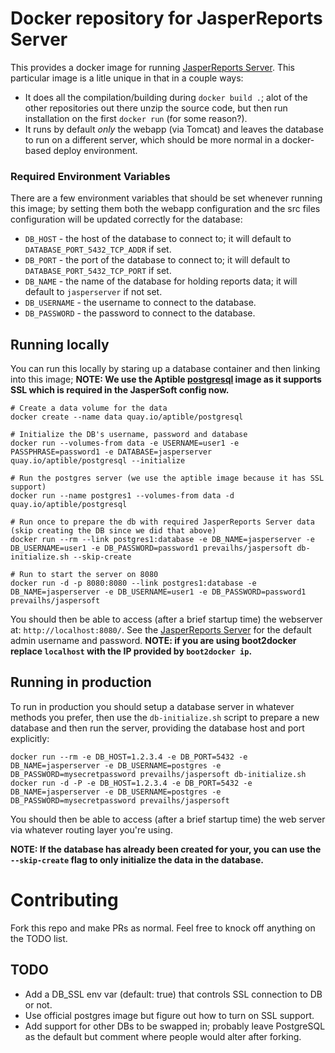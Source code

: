 # Docker repository for JasperReports Server

This provides a docker image for running
[JasperReports Server](http://community.jaspersoft.com/project/jasperreports-server).
This particular image is a litle unique in that in a couple ways:

* It does all the compilation/building during `docker build .`; alot of
  the other repositories out there unzip the source code, but then run
  installation on the first `docker run` (for some reason?).
* It runs by default _only_ the webapp (via Tomcat) and leaves the
  database to run on a different server, which should be more normal in
  a docker-based deploy environment.

### Required Environment Variables

There are a few environment variables that should be set whenever
running this image; by setting them both the webapp configuration and
the src files configuration will be updated correctly for the database:

* `DB_HOST` - the host of the database to connect to; it will
  default to `DATABASE_PORT_5432_TCP_ADDR` if set.
* `DB_PORT` - the port of the database to connect to; it will
  default to `DATABASE_PORT_5432_TCP_PORT` if set.
* `DB_NAME` - the name of the database for holding reports data; it will
  default to `jasperserver` if not set.
* `DB_USERNAME` - the username to connect to the database.
* `DB_PASSWORD` - the password to connect to the database.


## Running locally

You can run this locally by staring up a database container and then
linking into this image; __NOTE: We use the Aptible
[postgresql](https://github.com/aptible/docker-postgresql) image as it
supports SSL which is required in the JasperSoft config now.__

```
# Create a data volume for the data
docker create --name data quay.io/aptible/postgresql

# Initialize the DB's username, password and database
docker run --volumes-from data -e USERNAME=user1 -e PASSPHRASE=password1 -e DATABASE=jasperserver quay.io/aptible/postgresql --initialize

# Run the postgres server (we use the aptible image because it has SSL support)
docker run --name postgres1 --volumes-from data -d quay.io/aptible/postgresql

# Run once to prepare the db with required JasperReports Server data (skip creating the DB since we did that above)
docker run --rm --link postgres1:database -e DB_NAME=jasperserver -e DB_USERNAME=user1 -e DB_PASSWORD=password1 prevailhs/jaspersoft db-initialize.sh --skip-create

# Run to start the server on 8080
docker run -d -p 8080:8080 --link postgres1:database -e DB_NAME=jasperserver -e DB_USERNAME=user1 -e DB_PASSWORD=password1 prevailhs/jaspersoft
```

You should then be able to access (after a brief startup time) the
webserver at: `http://localhost:8080/`. See the
[JasperReports Server](http://community.jaspersoft.com/project/jasperreports-server)
for the default admin username and password. **NOTE: if you are using
boot2docker replace `localhost` with the IP provided by `boot2docker
ip`.**

## Running in production

To run in production you should setup a database server in whatever methods you prefer,
then use the `db-initialize.sh` script to prepare a new database and then run the server,
providing the database host and port explicitly:

```
docker run --rm -e DB_HOST=1.2.3.4 -e DB_PORT=5432 -e DB_NAME=jasperserver -e DB_USERNAME=postgres -e DB_PASSWORD=mysecretpassword prevailhs/jaspersoft db-initialize.sh
docker run -d -P -e DB_HOST=1.2.3.4 -e DB_PORT=5432 -e DB_NAME=jasperserver -e DB_USERNAME=postgres -e DB_PASSWORD=mysecretpassword prevailhs/jaspersoft
```

You should then be able to access (after a brief startup time) the
web server via whatever routing layer you're using.

__NOTE: If the database has already been created for your, you can use
the `--skip-create` flag to only initialize the data in the database.__


# Contributing

Fork this repo and make PRs as normal. Feel free to knock off anything
on the TODO list.

## TODO

* Add a DB_SSL env var (default: true) that controls SSL connection to
  DB or not.
* Use official postgres image but figure out how to turn on SSL support.
* Add support for other DBs to be swapped in; probably leave PostgreSQL
  as the default but comment where people would alter after forking.
